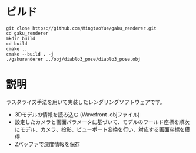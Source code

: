 # ビルド
```
git clone https://github.com/MingtaoYue/gaku_renderer.git
cd gaku_renderer
mkdir build
cd build
cmake ..
cmake --build . -j
./gakurenderer ../obj/diablo3_pose/diablo3_pose.obj
```
# 説明
ラスタライズ手法を用いて実装したレンダリングソフトウェアです。
- 3Dモデルの情報を読み込む (Wavefront .objファイル)
- 設定したカメラと画面パラメータに基づいて、モデルのワールド座標を順次にモデル、カメラ、投影、ビューポート変換を行い、対応する画面座標を獲得
- Zバッファで深度情報を保存



